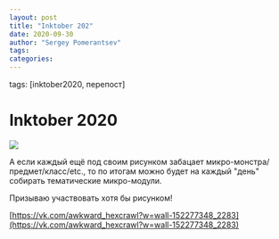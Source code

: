 ```yaml
---
layout: post
title: "Inktober 202"
date: 2020-09-30
author: "Sergey Pomerantsev"
tags:
categories:
---
```

tags: [inktober2020, перепост]

# Inktober 2020

![](/images/_inktober20-0.jpg)

А если каждый ещё под своим рисунком забацает микро-монстра/предмет/класс/etc., то по итогам можно будет на каждый "день" собирать тематические микро-модули.

Призываю участвовать хотя бы рисунком!

[https://vk.com/awkward_hexcrawl?w=wall-152277348_2283](https://vk.com/awkward_hexcrawl?w=wall-152277348_2283)
